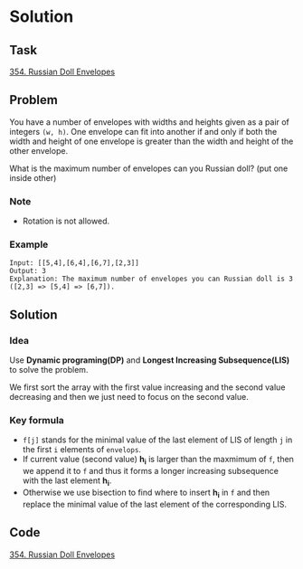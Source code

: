 # Solution

## Task

[354. Russian Doll Envelopes](https://leetcode-cn.com/problems/russian-doll-envelopes/)


## Problem

You have a number of envelopes with widths and heights given as a pair of integers ``(w, h)``. One envelope can fit into another if and only if both the width and height of one envelope is greater than the width and height of the other envelope.

What is the maximum number of envelopes can you Russian doll? (put one inside other)

### Note

* Rotation is not allowed.

### Example

```
Input: [[5,4],[6,4],[6,7],[2,3]]
Output: 3 
Explanation: The maximum number of envelopes you can Russian doll is 3 ([2,3] => [5,4] => [6,7]).
```

## Solution

### Idea
Use **Dynamic programing(DP)** and **Longest Increasing Subsequence(LIS)** to solve the problem.

We first sort the array with the first value increasing and the second value decreasing and then we just need to focus on the second value.

### Key formula

* ``f[j]`` stands for the minimal value of the last element of LIS of length ``j`` in the first ``i`` elements of ``envelops``.
* If current value (second value) **h<sub>i</sub>** is larger than the maxmimum of ``f``, then we append it to ``f`` and thus it forms a longer increasing subsequence with the 
last element **h<sub>i</sub>**.
* Otherwise we use bisection to find where to insert **h<sub>i</sub>** in ``f`` and then replace the minimal value of the last element of the corresponding LIS.

## Code
[354. Russian Doll Envelopes](https://github.com/0oTedo0/Leetcode-Exercises/blob/main/Daily%20Exercises/Mar%202021/2021-03-04/354.%20Russian%20Doll%20Envelopes.py)
